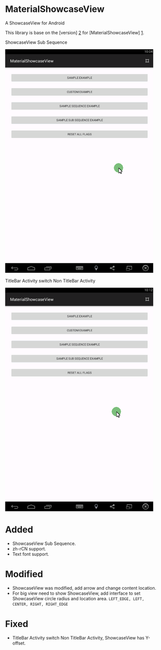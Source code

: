 # MaterialShowcaseView
A ShowcaseView for Android

This library is base on the [version] [2] for [MaterialShowcaseView] [1].

ShowcaseView Sub Sequence

![ShowcaseView Sub Sequence](/gif/sub_sequence_showcaseview.gif)

TitleBar Activity switch Non TitleBar Activity

![TitleBar Activity switch Non TitleBar Activity](/gif/fix_titlebar.gif)

# Added
- ShowcaseView Sub Sequence.
- zh-rCN support.
- Text font support.

# Modified
- ShowcaseView was modified, add arrow and change content location.
- For big view need to show ShowcaseView, add interface to set ShowcaseView circle radius and location area.
    ```LEFT_EDGE, LEFT, CENTER, RIGHT, RIGHT_EDGE```

# Fixed
- TitleBar Activity switch Non TitleBar Activity, ShowcaseView has Y-offset.

[1]: https://github.com/deano2390/MaterialShowcaseView
[2]: https://github.com/deano2390/MaterialShowcaseView/tree/5ba8465d441a9c38668d45b0838b7ffd0e7e6cdc
